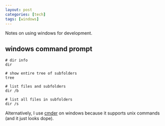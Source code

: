 ```yaml
---
layout: post
categories: [tech]
tags: [windows]
---
```


Notes on using windows for development.

<!-- excerpt separator -->

## windows command prompt

```shell
# dir info  
dir

# show entire tree of subfolders  
tree

# list files and subfolders  
dir /b

# list all files in subfolders  
dir /s
```

Alternatively, I use [cmder](http://cmder.net/) on windows because it supports unix commands (and it just looks dope).
